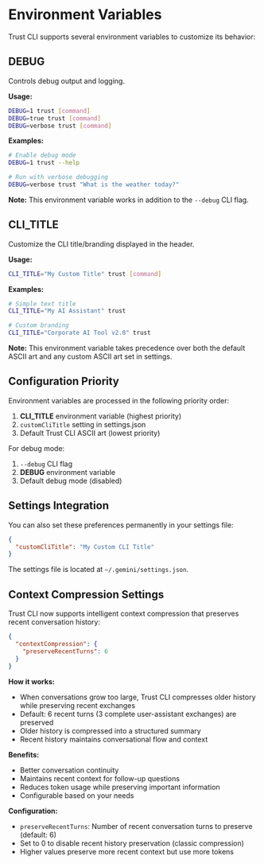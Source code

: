 # Environment Variables

Trust CLI supports several environment variables to customize its behavior:

## DEBUG

Controls debug output and logging.

**Usage:**

```bash
DEBUG=1 trust [command]
DEBUG=true trust [command]
DEBUG=verbose trust [command]
```

**Examples:**

```bash
# Enable debug mode
DEBUG=1 trust --help

# Run with verbose debugging
DEBUG=verbose trust "What is the weather today?"
```

**Note:** This environment variable works in addition to the `--debug` CLI flag.

## CLI_TITLE

Customize the CLI title/branding displayed in the header.

**Usage:**

```bash
CLI_TITLE="My Custom Title" trust [command]
```

**Examples:**

```bash
# Simple text title
CLI_TITLE="My AI Assistant" trust

# Custom branding
CLI_TITLE="Corporate AI Tool v2.0" trust
```

**Note:** This environment variable takes precedence over both the default ASCII art and any custom ASCII art set in settings.

## Configuration Priority

Environment variables are processed in the following priority order:

1. **CLI_TITLE** environment variable (highest priority)
2. `customCliTitle` setting in settings.json
3. Default Trust CLI ASCII art (lowest priority)

For debug mode:

1. `--debug` CLI flag
2. **DEBUG** environment variable
3. Default debug mode (disabled)

## Settings Integration

You can also set these preferences permanently in your settings file:

```json
{
  "customCliTitle": "My Custom CLI Title"
}
```

The settings file is located at `~/.gemini/settings.json`.

## Context Compression Settings

Trust CLI now supports intelligent context compression that preserves recent conversation history:

```json
{
  "contextCompression": {
    "preserveRecentTurns": 6
  }
}
```

**How it works:**

- When conversations grow too large, Trust CLI compresses older history while preserving recent exchanges
- Default: 6 recent turns (3 complete user-assistant exchanges) are preserved
- Older history is compressed into a structured summary
- Recent history maintains conversational flow and context

**Benefits:**

- Better conversation continuity
- Maintains recent context for follow-up questions
- Reduces token usage while preserving important information
- Configurable based on your needs

**Configuration:**

- `preserveRecentTurns`: Number of recent conversation turns to preserve (default: 6)
- Set to 0 to disable recent history preservation (classic compression)
- Higher values preserve more recent context but use more tokens

